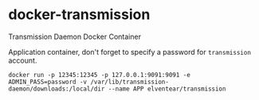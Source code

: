 docker-transmission
===================

Transmission Daemon Docker Container

Application container, don't forget to specify a password for `transmission` account.

    docker run -p 12345:12345 -p 127.0.0.1:9091:9091 -e ADMIN_PASS=password -v /var/lib/transmission-daemon/downloads:/local/dir --name APP elventear/transmission

